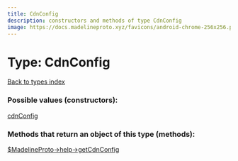 ```yaml
---
title: CdnConfig
description: constructors and methods of type CdnConfig
image: https://docs.madelineproto.xyz/favicons/android-chrome-256x256.png
---
```

# Type: CdnConfig  
[Back to types index](index.md)



### Possible values (constructors):

[cdnConfig](../constructors/cdnConfig.md)  



### Methods that return an object of this type (methods):

[$MadelineProto->help->getCdnConfig](../methods/help_getCdnConfig.md)  



